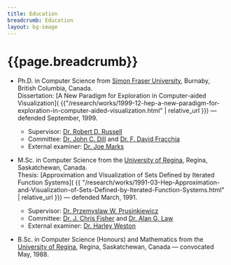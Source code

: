 ```yaml
---
title: Education
breadcrumb: Education
layout: bg-image
---
```

# {{page.breadcrumb}}

* Ph.D. in Computer Science from [Simon Fraser University](https://www.sfu.ca/),
  Burnaby, British Columbia, Canada.<br />
  Dissertation: [A New Paradigm for Exploration in Computer-aided Visualization]( {{"/research/works/1999-12-hep-a-new-paradigm-for-exploration-in-computer-aided-visualization.html" | relative_url }}) &mdash;
  defended September, 1999.
  * Supervisor: [Dr. Robert D. Russell](https://en.wikipedia.org/wiki/Robert_D._Russell)
  * Committee: [Dr. John C. Dill](https://www.sfu.ca/siat/people/faculty/john-dill.html)
  and [Dr. F. David Fracchia](https://thecdm.ca/people/faculty/dr-dave-fracchia)
  * External examiner: [Dr. Joe Marks](https://hcii.cmu.edu/people/joe-marks)

* M.Sc. in Computer Science from the [University of Regina](https://www.uregina.ca),
  Regina, Saskatchewan, Canada.<br />
	Thesis: [Approximation and Visualization of Sets Defined by Iterated Function Systems]( {{ "/research/works/1991-03-Hep-Approximation-and-Visualization-of-Sets-Defined-by-Iterated-Function-Systems.html" | relative_url }}) &mdash;
  defended March, 1991.
  * Supervisor: [Dr. Przemyslaw W. Prusinkiewicz]( https://en.wikipedia.org/wiki/Przemys%C5%82aw_Prusinkiewicz)
  * Committee: [Dr. J. Chris Fisher]( https://www.tandfonline.com/doi/abs/10.1080/00029890.1985.11971529)
  and [Dr. Alan G. Law]( https://www.amazon.ca/Theory-Approximation-Applications-Alan-Law/dp/0124389503)
  * External examiner: [Dr. Harley Weston]( http://www.smts.ca/spotlight-profession-dr-harley-weston/)

* B.Sc. in Computer Science (Honours) and Mathematics from the
  [University of Regina](https://www.uregina.ca),
  Regina, Saskatchewan, Canada &mdash; convocated May, 1988.
